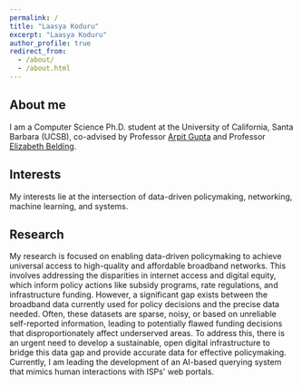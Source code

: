 ```yaml
---
permalink: /
title: "Laasya Koduru"
excerpt: "Laasya Koduru"
author_profile: true
redirect_from: 
  - /about/
  - /about.html
---
```


About me
------
I am a Computer Science Ph.D. student at the University of California, Santa Barbara (UCSB), co-advised by Professor [Arpit Gupta](https://sites.cs.ucsb.edu/~arpitgupta/) and Professor [Elizabeth Belding](https://ebelding.cs.ucsb.edu).

Interests
------
My interests lie at the intersection of data-driven policymaking, networking, machine learning, and systems. 

Research
------
My research is focused on enabling data-driven policymaking to achieve universal access to high-quality and affordable broadband networks. This involves addressing the disparities in internet access and digital equity, which inform policy actions like subsidy programs, rate regulations, and infrastructure funding. However, a significant gap exists between the broadband data currently used for policy decisions and the precise data needed. Often, these datasets are sparse, noisy, or based on unreliable self-reported information, leading to potentially flawed funding decisions that disproportionately affect underserved areas. To address this, there is an urgent need to develop a sustainable, open digital infrastructure to bridge this data gap and provide accurate data for effective policymaking. Currently, I am leading the development of an AI-based querying system that mimics human interactions with ISPs' web portals.
